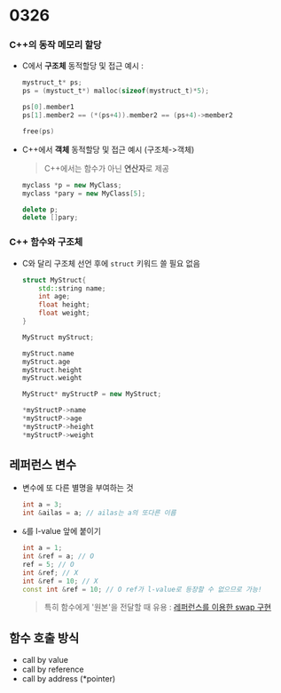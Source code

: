 # 0326

### C++의 동작 메모리 할당

- C에서 **구조체** 동적할당 및 접근 예시 :
  ```c
  mystruct_t* ps;
  ps = (mystuct_t*) malloc(sizeof(mystruct_t)*5);
  
  ps[0].member1
  ps[1].member2 == (*(ps+4)).member2 == (ps+4)->member2

  free(ps)
  ```

- C++에서 **객체** 동적할당 및 접근 예시 (구조체->객체)
  > C++에서는 함수가 아닌 **연산자**로 제공
  ```c++
  myclass *p = new MyClass;
  myclass *pary = new MyClass[5];

  delete p;
  delete []pary;
  ```


### C++ 함수와 구조체
- C와 달리 구조체 선언 후에 `struct` 키워드 쓸 필요 없음
    ```c++
    struct MyStruct{
        std::string name;
        int age;
        float height;
        float weight;
    }

    MyStruct myStruct;

    myStruct.name
    myStruct.age
    myStruct.height
    myStruct.weight

    MyStruct* myStructP = new MyStruct;

    *myStructP->name
    *myStructP->age
    *myStructP->height
    *myStructP->weight
    ```

## 레퍼런스 변수
- 변수에 또 다른 별명을 부여하는 것
  ```c++
  int a = 3;
  int &ailas = a; // ailas는 a의 또다른 이름
  ```
- `&`를 l-value 앞에 붙이기
  ```c++
  int a = 1;
  int &ref = a; // O
  ref = 5; // O
  int &ref; // X
  int &ref = 10; // X
  const int &ref = 10; // O ref가 l-value로 등장할 수 없으므로 가능!
  ```

  > 특히 함수에게 '원본'을 전달할 때 유용 : 
  [레퍼런스를 이용한 swap 구현](./ref_swap.cpp)


## 함수 호출 방식
- call by value
- call by reference
- call by address (*pointer)

